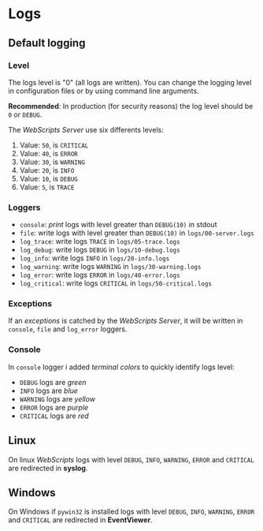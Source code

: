 # Logs

## Default logging

### Level
The logs level is "0" (all logs are written).
You can change the logging level in configuration files or by using command line arguments.

**Recommended**: In production (for security reasons) the log level should be `0` or `DEBUG`.

The *WebScripts Server* use six differents levels:
 1. Value: `50`, is `CRITICAL`
 2. Value: `40`, is `ERROR`
 3. Value: `30`, is `WARNING`
 4. Value: `20`, is `INFO`
 5. Value: `10`, is `DEBUG`
 6. Value: `5`, is `TRACE`

### Loggers

 - `console`: *print* logs with level greater than `DEBUG(10)` in stdout
 - `file`: write logs with level greater than `DEBUG(10)` in `logs/00-server.logs`
 - `log_trace`: write logs `TRACE` in `logs/05-trace.logs`
 - `log_debug`: write logs `DEBUG` in `logs/10-debug.logs`
 - `log_info`: write logs `INFO` in `logs/20-info.logs`
 - `log_warning`: write logs `WARNING` in `logs/30-warning.logs`
 - `log_error`: write logs `ERROR` in `logs/40-error.logs`
 - `log_critical`: write logs `CRITICAL` in `logs/50-critical.logs`

### Exceptions

If an *exceptions* is catched by the *WebScripts Server*, it will be written in `console`, `file` and `log_error` loggers.

### Console

In `console` logger i added *terminal colors* to quickly identify logs level:
 - `DEBUG` logs are *green*
 - `INFO` logs are *blue*
 - `WARNING` logs are *yellow*
 - `ERROR` logs are *purple*
 - `CRITICAL` logs are *red*

## Linux

On linux *WebScripts* logs with level `DEBUG`, `INFO`, `WARNING`, `ERROR` and `CRITICAL` are redirected in **syslog**.

## Windows

On Windows if `pywin32` is installed logs with level `DEBUG`, `INFO`, `WARNING`, `ERROR` and `CRITICAL` are redirected in **EventViewer**.
